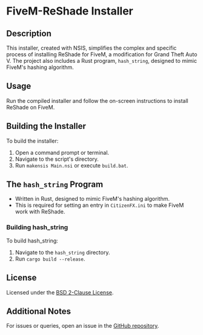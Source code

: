 # FiveM-ReShade Installer

## Description
This installer, created with NSIS, simplifies the complex and specific process of installing ReShade for FiveM, a modification for Grand Theft Auto V. The project also includes a Rust program, `hash_string`, designed to mimic FiveM's hashing algorithm.

## Usage
Run the compiled installer and follow the on-screen instructions to install ReShade on FiveM.

## Building the Installer
To build the installer:
1. Open a command prompt or terminal.
2. Navigate to the script's directory.
3. Run `makensis Main.nsi` or execute `build.bat`.

## The `hash_string` Program
- Written in Rust, designed to mimic FiveM's hashing algorithm.
- This is required for setting an entry in `CitizenFX.ini` to make FiveM work with ReShade.

### Building hash_string
To build hash_string:
1. Navigate to the `hash_string` directory.
2. Run `cargo build --release`.

## License
Licensed under the [BSD 2-Clause License](https://opensource.org/licenses/BSD-2-Clause).

## Additional Notes
For issues or queries, open an issue in the [GitHub repository](https://github.com/bituq/FiveM-ReShade).